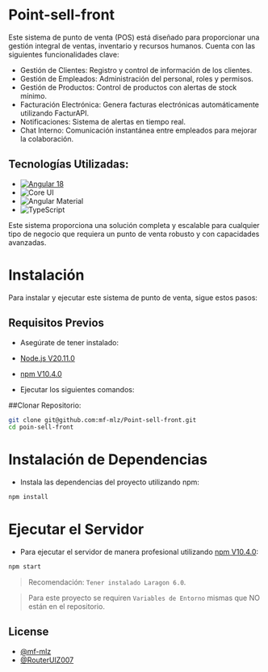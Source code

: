 # Point-sell-front
Este sistema de punto de venta (POS) está diseñado para proporcionar una gestión integral de ventas, inventario y recursos humanos. 
Cuenta con las siguientes funcionalidades clave:

- Gestión de Clientes: Registro y control de información de los clientes.
- Gestión de Empleados: Administración del personal, roles y permisos.
- Gestión de Productos: Control de productos con alertas de stock mínimo.
- Facturación Electrónica: Genera facturas electrónicas automáticamente utilizando FacturAPI.
- Notificaciones: Sistema de alertas en tiempo real.
- Chat Interno: Comunicación instantánea entre empleados para mejorar la colaboración.

## Tecnologías Utilizadas:
- [![Angular 18](https://img.shields.io/badge/Angular-18-red?style=for-the-badge&logo=angular&logoColor=white)](https://skills.thijs.gg)
- ![Core UI](https://img.shields.io/badge/Core%20UI-3E8F7B?style=for-the-badge&logo=none&logoColor=white)
- ![Angular Material](https://img.shields.io/badge/Angular%20Material-3D5B9A?style=for-the-badge&logo=angular&logoColor=white)
- ![TypeScript](https://img.shields.io/badge/TypeScript-007ACC?style=for-the-badge&logo=typescript&logoColor=white)

Este sistema proporciona una solución completa y escalable para cualquier tipo de negocio que requiera un punto de venta robusto y con capacidades avanzadas.

# Instalación
Para instalar y ejecutar este sistema de punto de venta, sigue estos pasos:

## Requisitos Previos
- Asegúrate de tener instalado:
- [Node.js V20.11.0](https://nodejs.org/)
- [npm V10.4.0](https://www.npmjs.com/)

- Ejecutar los siguientes comandos:

##Clonar Repositorio:

```sh
git clone git@github.com:mf-mlz/Point-sell-front.git
cd poin-sell-front
```

# Instalación de Dependencias
- Instala las dependencias del proyecto utilizando npm:
```sh
npm install
```
# Ejecutar el Servidor
- Para ejecutar el servidor de manera profesional utilizando [npm V10.4.0](https://www.npmjs.com/):
```sh
npm start
```
> Recomendación: `Tener instalado Laragon 6.0`.

> Para este proyecto se requiren `Variables de Entorno` mismas que NO están en el repositorio.

## License
- [@mf-mlz](https://github.com/mf-mlz)
- [@RouterUIZ007](https://github.com/RouterUIZ007)
